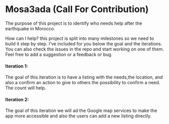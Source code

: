 # Mosa3ada (Call For Contribution)

The purpose of this project is to identify who needs help after the earthquake in Morocco.

How can I help?
this project is split into many milestones so we need to build it step by step. I've included for you below the goal and the iterations. You can also check the issues in the repo and start working on one of them. Feel free to add a suggestion or a feedback or bug.

 
#### Iteration 1:
The goal of this iteration is to have a listing with the needs,the location, and also a confirm an action to give to others the possibility to confirm a need. The count will help.


#### Iteration 2:
The goal of this iteration we will ad the Google map services to make the app more accessible and also the users can add a new listing directly.




